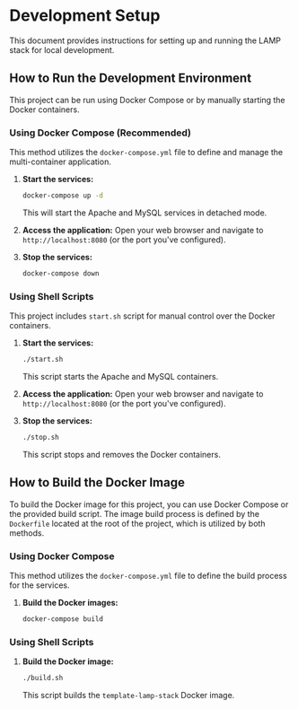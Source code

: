 # Development Setup

This document provides instructions for setting up and running the LAMP stack for local development.

## How to Run the Development Environment

This project can be run using Docker Compose or by manually starting the Docker containers.

### Using Docker Compose (Recommended)

This method utilizes the `docker-compose.yml` file to define and manage the multi-container application.

1.  **Start the services:**
    ```bash
    docker-compose up -d
    ```
    This will start the Apache and MySQL services in detached mode.

2.  **Access the application:**
    Open your web browser and navigate to `http://localhost:8080` (or the port you've configured).

3.  **Stop the services:**
    ```bash
    docker-compose down
    ```

### Using Shell Scripts

This project includes `start.sh` script for manual control over the Docker containers.

1.  **Start the services:**
    ```bash
    ./start.sh
    ```
    This script starts the Apache and MySQL containers.

2.  **Access the application:**
    Open your web browser and navigate to `http://localhost:8080` (or the port you've configured).

3.  **Stop the services:**
    ```bash
    ./stop.sh
    ```
    This script stops and removes the Docker containers.

## How to Build the Docker Image

To build the Docker image for this project, you can use Docker Compose or the provided build script. The image build process is defined by the `Dockerfile` located at the root of the project, which is utilized by both methods.

### Using Docker Compose

This method utilizes the `docker-compose.yml` file to define the build process for the services.

1.  **Build the Docker images:**
    ```bash
    docker-compose build
    ```

### Using Shell Scripts

1.  **Build the Docker image:**
    ```bash
    ./build.sh
    ```
    This script builds the `template-lamp-stack` Docker image.